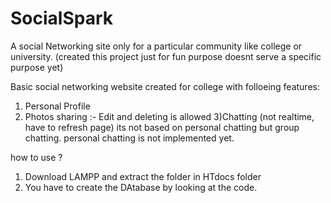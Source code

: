# SocialSpark
A social Networking site only for a particular community like college or university.
(created this project just for fun purpose doesnt serve a specific purpose yet)

Basic social networking website created for college with folloeing features:
1) Personal Profile
2) Photos sharing :- Edit and deleting is allowed
3)Chatting (not realtime, have to refresh page)
  its not based on personal chatting but group chatting. personal chatting is not implemented yet.
 
 
how to use ?
1) Download LAMPP and extract the folder in HTdocs folder
2) You have to create the DAtabase by looking at the code.



  
